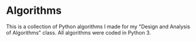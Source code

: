 # Algorithms
This is a collection of Python algorithms I made for my "Design and Analysis of Algorithms" class. All algorithms were coded in Python 3.
